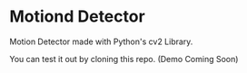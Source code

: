# Motiond Detector
Motion Detector made with Python's cv2 Library. 

You can test it out by cloning this repo. (Demo Coming Soon)
